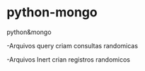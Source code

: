 # python-mongo
python&amp;mongo

-Arquivos query criam consultas randomicas

-Arquivos Inert crian registros randomicos
